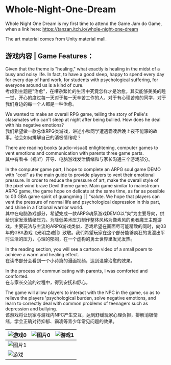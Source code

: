 # Whole-Night-One-Dream

Whole Night One Dream is my first time to attend the Game Jam do Game, when a link here: https://tanzan.itch.io/whole-night-one-dream

The art material comes from Unity material mall.

## 游戏内容 | Game Features：
Given that the theme is "healing," what exactly is healing in the midst of a busy and noisy life. In fact, to have a good sleep, happy to spend every day for every day of hard work, for students with psychological suffering, for everyone around us is a kind of cure.\
考虑到主题是"治愈"，在嘈杂繁忙的生活中究竟怎样才是治愈。其实能够美美的睡一觉，开心的度过每一天对于每一天辛苦工作的人，对于有心理苦难的同学，对于我们身边的每一个人都是一种治愈。

We wanted to make an overall RPG game, telling the story of Pelle's classmates who can't sleep at night after being bullied. How does he deal with his negative emotions?\
我们希望做一款总体RPG类游戏，讲述小秋同学遭遇霸凌后晚上夜不能寐的故事。他会如何排解自己的消极情绪呢？

There are reading books (audio-visual) enlightening, computer games to vent emotions and communication with parents three game parts.\
其中有看书（视听）开导、电脑游戏发泄情绪和与家长沟通三个游戏部分。

In the computer game part, I hope to complete an ARPG soul game DEMO with "cool" as the main guide to provide players to vent their emotional pressure. In order to reduce the pressure of art, make the overall style of the pixel wind brave Devil theme game. Main game similar to mainstream ARPG game, the game hope on delicate at the same time, as far as possible to 03 GBA game spirit of guangming | | "salute. We hope that players can vent the pressure of normal life and psychological depression in this part, and shine in a fictional warrior world.\
其中在电脑游戏部分，希望完成一款ARPG魂系游戏DEMO以“爽”为主要导向，供给玩家发泄情绪压力。为降低美术压力制作整体风格为像素风的勇者魔王主题游戏。主要玩法与主流的ARPG游戏类似，游戏希望在画面尽可能精致的同时，向03年的GBA游戏《光明之魂||》致敬。我们希望玩家在这个部分能够疯狂的发泄出平时生活的压力，心理的郁闷，在一个虚构的勇士世界里发光发热。

In the reading section, you will see a cartoon video of a small poem to achieve a warm and healing effect.\
在读书部分会看到一个小诗篇的漫画视频，达到温馨治愈的效果。

In the process of communicating with parents, I was comforted and comforted.\
在与家长交流的过程中，得到安抚和舒心。

The game will allow players to interact with the NPC in the game, so as to relieve the players 'psychological burden, solve negative emotions, and learn to correctly deal with common problems of teenagers such as depression and bullying.\
该游戏将让玩家与游戏内NPC产生交互，达到舒缓玩家心理负担，排解消极情绪，学会正确对待抑郁、霸凌等青少年常见问题的效果。


| ![游戏0](https://img.itch.zone/aW1hZ2UvMTY1MjQxNy85NzIyODAwLmpwZw==/original/eEnjqs.jpg) | ![图片0](https://img.itch.zone/aW1hZ2UvMTY1MjQxNy85NzIyNzk5LmpwZw==/original/HwwCd6.jpg) | ![游戏1](https://img.itch.zone/aW1hZ2UvMTY1MjQxNy85NzIyNzk4LmpwZw==/347x500/RZ3x%2F2.jpg) |
| --- | --- | --- |
| ![图片1](https://img.itch.zone/aW1hZ2UvMTY1MjQxNy85NzIyNzk3LmpwZw==/347x500/aoCYzv.jpg) |
| ![游戏](https://img.itch.zone/aW1hZ2UvMTY1MjQxNy85NzIyODAxLmpwZw==/347x500/3d3yQV.jpg) | |















